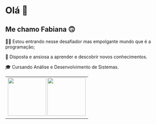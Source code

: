# Olá :wave:

## Me chamo Fabiana :upside_down_face:

:female_detective: Estou entrando nesse desafiador mas empolgante mundo que é a programação;

:seedling: Disposta e ansiosa a aprender e descobrir novos conhecimentos.

:mortar_board: Cursando Análise e Desenvolvimento de Sistemas.

<table>
      <td>
            <img height="120em" src="https://github-readme-stats.vercel.app/api?username=Fabi-MF&show_icons=true&theme=dracula&include_all_commits=true&count_private=true"/>
            <img height="120em" src="https://github-readme-stats.vercel.app/api/top-langs/?username=Fabi-MF&layout=compact&langs_count=7&theme=dracula"/>
      </td>
</table>
